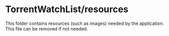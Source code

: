 # TorrentWatchList/resources

This folder contains resources (such as images) needed by the application. This file can
be removed if not needed.
